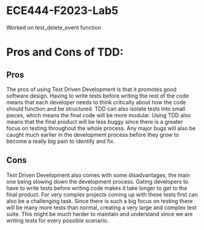 # ECE444-F2023-Lab5

Worked on test_delete_event function

# Pros and Cons of TDD:

## Pros
The pros of using Test Driven Development is that it promotes good software design. Having to write tests before writing the rest of the code means that each developer needs to think critically about how the code should function and be structured. TDD can also isolate tests into small pieces, which means the final code will be more modular. Using TDD also means that the final product will be less buggy since there is a greater focus on testing throughout the whole process. Any major bugs will also be caught much earlier in the development process before they grow to become a really big pain to identify and fix.

## Cons
Test Driven Development also comes with some disadvantages, the main one being slowing down the development process. Gating developers to have to write tests before writing code makes it take longer to get to the final product. For very complex projects coming up with these tests first can also be a challenging task. Since there is such a big focus on testing there will be many more tests than normal, creating a very large and complex test suite. This might be much harder to maintain and understand since we are writing tests for every possible scenario.
